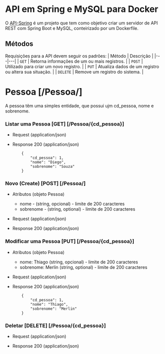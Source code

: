 # API em Spring e MySQL para Docker

O [API-Spring](https://github.com/andrerochasouza/api_spring_mysql_docker) é um projeto que tem como objetivo criar um servidor de API REST com Spring Boot e MySQL, conteirizado por um Dockerfile.


## Métodos
Requisições para a API devem seguir os padrões:
| Método | Descrição |
|---|---|
| `GET` | Retorna informações de um ou mais registros. |
| `POST` | Utilizado para criar um novo registro. |
| `PUT` | Atualiza dados de um registro ou altera sua situação. |
| `DELETE` | Remove um registro do sistema. |


# Pessoa [/Pessoa/]

A pessoa têm uma simples entidade, que possui ujm cd_pessoa, nome e sobrenome.


### Listar uma Pessoa [GET] [/Pessoa/{cd_pessoa}]

+ Request (application/json)

+ Response 200 (application/json)

          {
              "cd_pessoa": 1,
              "nome": "Diego",
              "sobrenome": "Souza"
          }


### Novo (Create) [POST] [/Pessoa/]

+ Atributos (objeto Pessoa)

    + nome - (string, opcional) - limite de 200 caracteres
    + sobrenome - (string, optional) - limite de 200 caracteres


+ Request (application/json)

+ Response 200 (application/json)


### Modificar uma Pessoa [PUT] [/Pessoa/{cd_pessoa}]

+ Atributos (objeto Pessoa)

    + nome: Thiago (string, opcional) - limite de 200 caracteres
    + sobrenome: Merlin (string, optional) - limite de 200 caracteres


+ Request (application/json)

+ Response 200 (application/json)

          {
              "cd_pessoa": 1,
              "nome": "Thiago",
              "sobrenome": "Merlin"
          }

### Deletar [DELETE] [/Pessoa/{cd_pessoa}]


+ Request (application/json)

+ Response 200 (application/json)
